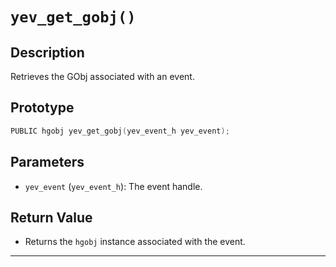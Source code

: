 # `yev_get_gobj()`

## Description
Retrieves the GObj associated with an event.

## Prototype
```c
PUBLIC hgobj yev_get_gobj(yev_event_h yev_event);
```

## Parameters
- `yev_event` (`yev_event_h`): The event handle.

## Return Value
- Returns the `hgobj` instance associated with the event.

---
